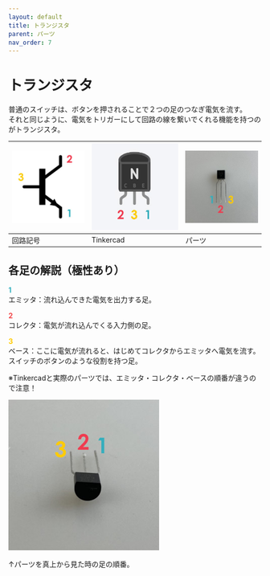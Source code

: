 ```yaml
---
layout: default
title: トランジスタ
parent: パーツ
nav_order: 7
---
```


# トランジスタ
普通のスイッチは、ボタンを押されることで２つの足のつなぎ電気を流す。<br>
それと同じように、電気をトリガーにして回路の線を繋いでくれる機能を持つのがトランジスタ。<br>

|![回路記号](../images/component/transistor/transistor_icon.jpg)|![Tinkercad](../images/component/transistor/transistor_tinkercad.jpg)|![実物](../images/component/transistor/transistor_pinout01.jpg)|
|:--|:--|:--|
|回路記号|Tinkercad|パーツ|


## 各足の解説（極性あり）
<span style="color:#36b1bf">**1**</span><br>
エミッタ：流れ込んできた電気を出力する足。

<span style="color:#f2484b">**2**</span><br>
コレクタ：電気が流れ込んでくる入力側の足。

<span style="color:#ffcb05">**3**</span><br>
ベース：ここに電気が流れると、はじめてコレクタからエミッタへ電気を流す。<br>
スイッチのボタンのような役割を持つ足。

※Tinkercadと実際のパーツでは、エミッタ・コレクタ・ベースの順番が違うので注意！

![回路記号](../images/component/transistor/transistor_pinout02.jpg)

↑パーツを真上から見た時の足の順番。
